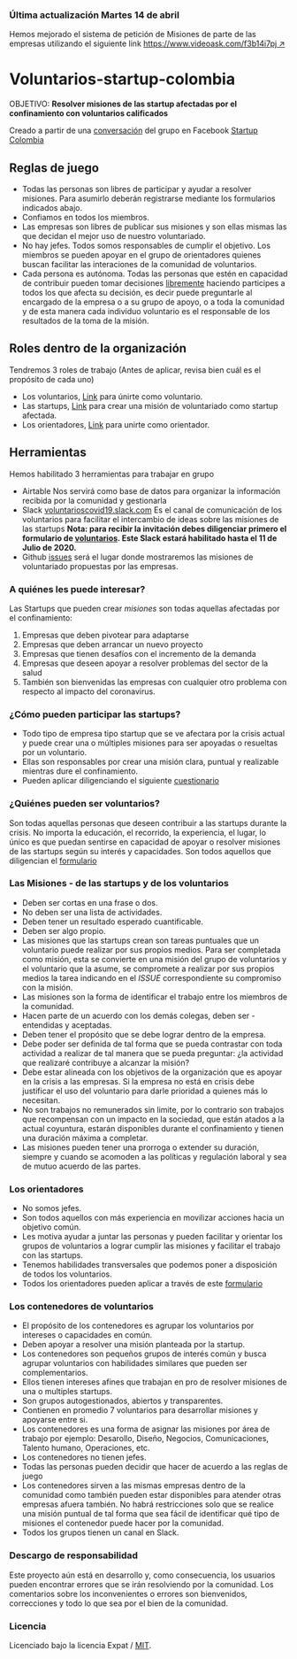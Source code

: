 ### Última actualización Martes 14 de abril
Hemos mejorado el sistema de petición de Misiones de parte de las empresas utilizando el siguiente link [https://www.videoask.com/f3b14i7pj ↗](https://www.videoask.com/f3b14i7pj)


# Voluntarios-startup-colombia

OBJETIVO: **Resolver misiones de las startup afectadas por el confinamiento con voluntarios calificados**

Creado a partir de una [conversación](https://www.facebook.com/groups/startupco/permalink/2931523903551720/) del grupo en Facebook [Startup Colombia](https://facebook.com/startupcolombia) 

## Reglas de juego

- Todas las personas son libres de participar y ayudar a resolver misiones. Para asumirlo deberán registrarse mediante los formularios indicados abajo.
- Confiamos en todos los miembros.
- Las empresas son libres de publicar sus misiones y son ellas mismas las que decidan el mejor uso de nuestro voluntariado.
- No hay jefes. Todos somos responsables de cumplir el objetivo. Los miembros se pueden apoyar en el grupo de orientadores quienes buscan facilitar las interaciones de la comunidad de voluntarios. 
- Cada persona es autónoma. Todas las personas que estén en capacidad de contribuir pueden tomar decisiones [libremente](http://www.reinventingorganizationswiki.com/Decision_Making) haciendo participes a todos los que afecta su decisión, es decir puede preguntarle al encargado de la empresa o a su grupo de apoyo, o a toda la comunidad y de esta manera cada individuo voluntario es el responsable de los resultados de la toma de la misión.

## Roles dentro de la organización

Tendremos 3 roles de trabajo (Antes de aplicar, revisa bien cuál es el propósito de cada uno)
  - Los voluntarios, [Link](https://airtable.com/shrfIhqcQTrAkDflk) para únirte como voluntario. 
  - Las startups, [Link](https://videoask.com/f3b14i7pj) para crear una misión de voluntariado como startup afectada.
  - Los orientadores, [Link](https://airtable.com/shrNPPCjj7dZssiK0) para unirte como orientador.

## Herramientas

Hemos habilitado 3 herramientas para trabajar en grupo
- Airtable
  Nos servirá como base de datos para organizar la información recibida por la comunidad y gestionarla
- Slack [voluntarioscovid19.slack.com](voluntarioscovid19.slack.com)
  Es el canal de comunicación de los voluntarios para facilitar el intercambio de ideas sobre las misiones de las startups  **Nota: para recibir la invitación debes diligenciar primero el formulario de [voluntarios](https://airtable.com/shrfIhqcQTrAkDflk). Este Slack estará habilitado hasta el 11 de Julio de 2020.**
- Github [issues](https://github.com/gabosarmiento/voluntarios-startup-colombia/issues) será el lugar donde mostraremos las misiones de voluntariado propuestas por las empresas. 

### A quiénes les puede interesar? 
Las Startups que pueden crear *misiones* son todas aquellas afectadas por el confinamiento:
1. Empresas que deben pivotear para adaptarse
2. Empresas que deben arrancar un nuevo proyecto
3. Empresas que tienen desafíos con el incremento de la demanda
4. Empresas que deseen apoyar a resolver problemas del sector de la salud
5. También son bienvenidas las empresas con cualquier otro problema con respecto al impacto del coronavirus.

### ¿Cómo pueden participar las startups?
- Todo tipo de empresa tipo startup que se ve afectara por la crisis actual y puede crear una o múltiples misiones para ser apoyadas o resueltas por un voluntario.
- Ellas son responsables por crear una misión clara, puntual y realizable mientras dure el confinamiento.
- Pueden aplicar diligenciando el siguiente [cuestionario](https://videoask.com/f3b14i7pj)

### ¿Quiénes pueden ser voluntarios?

Son todas aquellas personas que deseen contribuir a las startups durante la crisis.
No importa la educación, el recorrido, la experiencia, el lugar, lo único es que puedan sentirse en capacidad de apoyar o resolver misiones de las startups según su interés y capacidades.
Son todos aquellos que diligencian el [formulario](https://airtable.com/shrfIhqcQTrAkDflk)

### Las Misiones - de las startups y de los voluntarios

- Deben ser cortas en una frase o dos.
- No deben ser una lista de actividades.
- Deben tener un resultado esperado cuantificable.
- Deben ser algo propio.
- Las misiones que las startups crean son tareas puntuales que un voluntario puede realizar por sus propios medios. Para ser completada como misión, esta se convierte en una misión del grupo de voluntarios y el voluntario que la asume, se compromete a realizar por sus propios medios la tarea indicando en el *ISSUE* correspondiente su compromiso con la misión. 
- Las misiones son la forma de identificar el trabajo entre los miembros de la comunidad.
- Hacen parte de un acuerdo con los demás colegas, deben ser - entendidas y aceptadas.
- Deben tener el propósito que se debe lograr dentro de la empresa.
- Debe poder ser definida de tal forma que se pueda contrastar con toda actividad a realizar de tal manera que se pueda preguntar: ¿la actividad que realizaré contribuye a alcanzar la misión?
- Debe estar alineada con los objetivos de la organización que es apoyar en la crisis a las empresas. Si la empresa no está en crisis debe justificar el uso del voluntario para darle prioridad a quienes más lo necesitan.
- No son trabajos no remunerados sin limite, por lo contrario son trabajos que recompensan con un impacto en la sociedad, que están atados a la actual coyuntura, estarán disponibles durante el confinamiento y tienen una duración máxima a completar. 
- Las misiones pueden tener una prorroga o extender su duración, siempre y cuando se acomoden a las políticas y regulación laboral y sea de mutuo acuerdo de las partes. 

### Los orientadores
- No somos jefes.
- Son todos aquellos con más experiencia en movilizar acciones hacia un objetivo común.
- Les motiva ayudar a juntar las personas y pueden facilitar y orientar los grupos de voluntarios a lograr cumplir las misiones y facilitar el trabajo con las startups.
- Tenemos habilidades transversales que podemos poner a disposición de todos los voluntarios.
- Todos los orientadores pueden aplicar a través de este [formulario](https://airtable.com/shrbPt86AsorhC0gR)

### Los contenedores de voluntarios

- El propósito de los contenedores es agrupar los voluntarios por intereses o capacidades en común. 
- Deben apoyar a resolver una misión planteada por la startup.
- Los contenedores son pequeños grupos de interés común y busca agrupar voluntarios con habilidades similares que pueden ser complementarios.  
- Ellos tienen intereses afines que trabajan en pro de resolver misiones de una o multiples startups.
- Son grupos autogestionados, abiertos y transparentes.
- Contienen en promedio 7 voluntarios para desarrollar misiones y apoyarse entre si.
- Los contenedores es una forma de asignar las misiones por área de trabajo por ejemplo: Desarollo, Diseño, Negocios, Comunicaciones, Talento humano, Operaciones, etc.
- Los contenedores no tienen jefes.
- Todas las personas pueden decidir que hacer de acuerdo a las reglas de juego
- Los contenedores sirven a las mismas empresas dentro de la comunidad como también pueden estar disponibles para atender otras empresas afuera también.  No habrá restricciones solo que se realice una misión puntual de tal forma que sea fácil de identificar qué tipo de misiones el contenedor puede hacer por la comunidad.
- Todos los grupos tienen un canal en Slack. 

### Descargo de responsabilidad
Este proyecto aún está en desarrollo y, como consecuencia, los usuarios pueden encontrar errores que se irán resolviendo por la comunidad. Los comentarios sobre los inconvenientes o errores son bienvenidos, correcciones y todo lo que sea por el bien de la comunidad.

### Licencia
Licenciado bajo la licencia Expat / [MIT](https://opensource.org/licenses/MIT).
